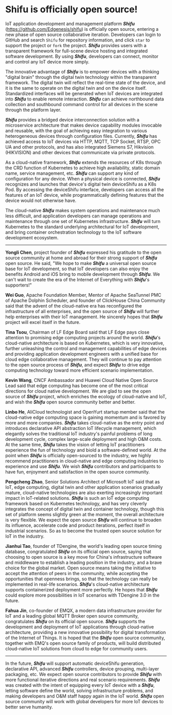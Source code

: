 # Shifu is officially open source!

IoT application development and management platform ***Shifu*** (<https://github.com/Edgenesis/shifu>) is officially open source, entering a new phase of open source collaborative iteration. Developers can login to GitHub and search `Shifu` for repository information, and click `star` to support the project or `fork` the project. ***Shifu*** provides users with a transparent framework for full-scene device hosting and integrated software development. By using ***Shifu***, developers can connect, monitor and control any IoT device more simply. 

The innovative advantage of ***Shifu*** is to empower devices with a thinking "digital brain" through the digital twin technology within the transparent framework. The digital twin will reflect the real-time state of the device, and it is the same to operate on the digital twin and on the device itself. Standardized interfaces will be generated when IoT devices are integrated into ***Shifu*** to enable remote interaction. ***Shifu*** can achieve northbound data collection and southbound command control for all devices in the scene through the platform layer.

***Shifu*** provides a bridged device interconnection solution with a microservice architecture that makes device capability modules invocable and reusable, with the goal of achieving easy integration to various heterogeneous devices through configuration files. Currently, ***Shifu*** has achieved access to IoT devices via HTTP, MQTT, TCP Socket, RTSP, OPC UA and other protocols, and has also integrated Siemens S7, Hikvision (HIKVISION) and other devices that communicate via private protocols. 

As a cloud-native framework, ***Shifu*** extends the resources of K8s through the CRD function of Kubernetes to achieve high availability, static domain name, service management, etc. ***Shifu*** can support any kind of configuration for any device. When a physical device is connected, ***Shifu*** recognizes and launches that device's digital twin deviceShifu as a K8s Pod. By accessing the deviceShifu interface, developers can access all the features of an IoT device, while programmatically defining features that the device would not otherwise have. 

The cloud-native ***Shifu*** makes system operations and maintenance much less difficult, and application developers can manage operations and maintenance through one set of Kubernetes infrastructure. ***Shifu*** will turn Kubernetes to the standard underlying architectural for IoT development, and bring container orchestration technology to the IoT software development ecosystem. 

---

**Yongli Chen**, project founder of ***Shifu*** expressed his gratitude to the open source community at home and abroad for their strong support of ***Shifu*** open source. He said, "We hope to make ***Shifu*** a universal open source base for IoT development, so that IoT developers can also enjoy the benefits Android and iOS bring to mobile development through ***Shifu***. We can't wait to create the era of the Internet of Everything with ***Shifu***'s supporters!"

**Wei Guo**, Apache Foundation Member, Mentor of Apache SeaTunnel PMC of Apache Dolphin Scheduler, and founder of ClickHouse China Community said that the advent of the cloud-native era has reconfigured the infrastructure of all enterprises, and the open source of ***Shifu*** will further help enterprises with their IoT management. He sincerely hopes that ***Shifu*** project will excel itself in the future.

**Tina Tsou**, Chairman of LF Edge Board said that LF Edge pays close attention to promising edge computing projects around the world. ***Shifu***'s cloud-native architecture is based on Kubernetes, which is very innovative, further unleashing the control and management capabilities of edge devices and providing application development engineers with a unified base for cloud edge collaborative management. They will continue to pay attention to the open source process of ***Shifu***, and expect ***Shifu*** to drive edge computing technology toward more efficient scenario implementation. 

**Kevin Wang**, CNCF Ambassador and Huawei Cloud Native Open Source Lead  said that edge computing has become one of the most critical directions for cloud native development. We are glad to see the open source of ***Shifu*** project, which enriches the ecology of cloud-native and IoT, and wish the ***Shifu*** open source community better and better.

**Linbo He**, AliCloud technologist and OpenYurt startup member said that the cloud-native edge computing space is gaining momentum and is favored by more and more companies. ***Shifu*** takes cloud-native as the entry point and introduces declarative API abstraction IoT lifecycle management, which elegantly solves the traditional IoT industry's painful problems of long development cycle, complex large-scale deployment and high O&M costs. At the same time, ***Shifu*** takes the vision of letting IoT practitioners experience the fun of technology and biold a software-defined world. At the point when ***Shifu*** is officially open-sourced to the industry, we highly recommend practitioners in cloud-native and edge computing industries to experience and use ***Shifu***. We wish ***Shifu*** contributors and participants to have fun, enjoyment and satisfaction in the open source community. 

**Pengcheng Zhao**, Senior Solutions Architect of Microsoft IoT said that as IoT, edge computing, digital twin and other application scenarios gradually mature, cloud-native technologies are also exerting increasingly important impact in IoT-related solutions. ***Shifu*** is such an IoT edge computing framework based on Kubernetes technology, and has very cleverly integrates the concept of digital twin and container technology, though this set of platform seems slightly green at the moment, the overall architecture is very flexible. We expect the open source ***Shifu*** will continue to broaden its influence, accelerate code and product iterations, perfect itself in industrial scenarios. So as to become the trusted open source solution for IoT in the industry. 

**Jianhui Tao**, founder of TDengine, the world's leading open source timing database, congratulated ***Shifu*** on its official open source, saying that choosing to open source is a key move for China's infrastructure software and middleware to establish a leading position in the industry, and a brave choice for the global market. Open source means taking the initiative to accept the attention of peers in the community, while accepting the opportunities that openness brings, so that the technology can really be implemented in real-life scenarios. ***Shifu***'s cloud-native architecture  supports containerized deployment more perfectly. He hopes that ***Shifu*** could explore more possibilities in IoT scenarios with TDengine 3.0 in the future. 

**Fahua Jin**, co-founder of EMQX, a modern data infrastructure provider for IoT and a leading global MQTT Broker open source community, congratulates ***Shifu*** on its official open source. ***Shifu*** supports the development and deployment of IoT applications through cloud-native architecture, providing a new innovative possibility for digital transformation of the Internet of Things. It is hoped that the ***Shifu*** open source community, together with EMQ's open source family of products, will build distributed cloud-native IoT solutions from cloud to edge for community users.

---

In the future, ***Shifu*** will support automatic deviceShifu generation, declarative API, advanced ***Shifu*** controllers, device grouping, multi-layer packaging, etc. We expect open source contributors to provide ***Shifu*** with more functional iterative directions and real scenario requirements. ***Shifu*** was created with the intent of equipping every IoT device with a ***Shifu***, letting software define the world, solving infrastructure problems, and making developers and O&M staff happy again in the IoT world. ***Shifu*** open source community will work with global developers for more IoT devices to better serve humanity. 
